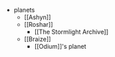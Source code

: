 - planets
	- [[Ashyn]]
	- [[Roshar]]
		- [[The Stormlight Archive]]
	- [[Braize]]
		- [[Odium]]'s planet